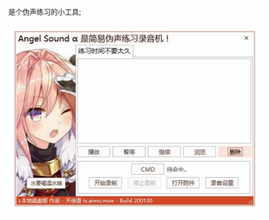 是个伪声练习的小工具;

<img src="https://raw.githubusercontent.com/MoeDisk/AngelSound/master/AngleSound-sample1.jpg" alt="" align=center />
